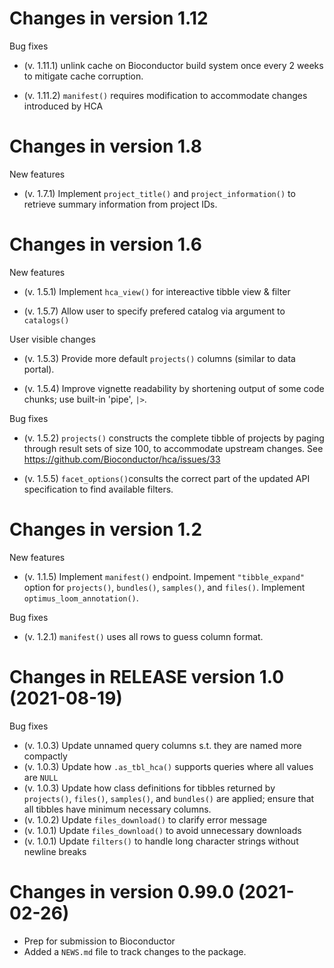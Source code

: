# Changes in version 1.12

Bug fixes

- (v. 1.11.1) unlink cache on Bioconductor build system once every 2
  weeks to mitigate cache corruption.

- (v. 1.11.2) `manifest()` requires modification to accommodate changes
  introduced by HCA

# Changes in version 1.8

New features

- (v. 1.7.1) Implement `project_title()` and `project_information()`
  to retrieve summary information from project IDs.

# Changes in version 1.6

New features

+ (v. 1.5.1) Implement `hca_view()` for intereactive tibble view & filter

+ (v. 1.5.7) Allow user to specify prefered catalog via argument to
  `catalogs()`

User visible changes

+ (v. 1.5.3) Provide more default `projects()` columns (similar to
  data portal).

+ (v. 1.5.4) Improve vignette readability by shortening output of some
  code chunks; use built-in 'pipe', `|>`.

Bug fixes

+ (v. 1.5.2) `projects()` constructs the complete tibble of projects
  by paging through result sets of size 100, to accommodate upstream
  changes. See https://github.com/Bioconductor/hca/issues/33

+ (v. 1.5.5) `facet_options()`consults the correct part of the updated
  API specification to find available filters.

# Changes in version 1.2

New features

+ (v. 1.1.5) Implement `manifest()` endpoint. Impement `"tibble_expand"`
  option for `projects()`, `bundles()`, `samples()`, and `files()`. Implement
  `optimus_loom_annotation()`.

Bug fixes

+ (v. 1.2.1) `manifest()` uses all rows to guess column format.

# Changes in RELEASE version 1.0 (2021-08-19)

Bug fixes

+ (v. 1.0.3) Update unnamed query columns s.t. they are named more compactly
+ (v. 1.0.3) Update how `.as_tbl_hca()` supports queries where
  all values are `NULL`
+ (v. 1.0.3) Update how class definitions for tibbles returned by
  `projects()`, `files()`, `samples()`, and `bundles()` are applied;
  ensure that all tibbles have minimum necessary columns.
+ (v. 1.0.2) Update `files_download()` to clarify error message
+ (v. 1.0.1) Update `files_download()` to avoid unnecessary downloads
+ (v. 1.0.1) Update `filters()` to handle long character strings
  without newline breaks

# Changes in version 0.99.0 (2021-02-26)

+ Prep for submission to Bioconductor
+ Added a `NEWS.md` file to track changes to the package.
